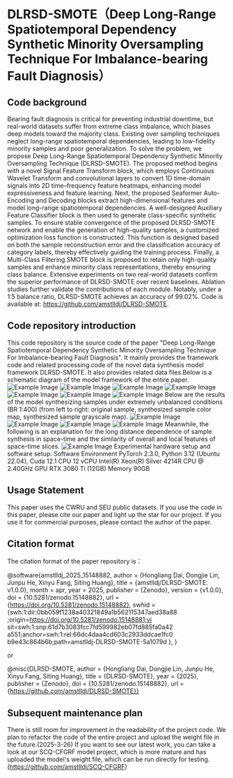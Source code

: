 # DLRSD-SMOTE（Deep Long-Range Spatiotemporal Dependency Synthetic Minority Oversampling Technique For Imbalance-bearing Fault Diagnosis）

## Code background
Bearing fault diagnosis is critical for preventing industrial downtime, but real-world datasets suffer
from extreme class imbalance, which biases deep models toward the majority class. Existing over sampling techniques neglect long-range spatiotemporal dependencies, leading to low-fidelity minority
samples and poor generalization. To solve the problem, we propose Deep Long-Range Spatiotemporal
Dependency Synthetic Minority Oversampling Technique (DLRSD-SMOTE). The proposed method
begins with a novel Signal Feature Transform block, which employs Continuous Wavelet Transform
and convolutional layers to convert 1D time-domain signals into 2D time–frequency feature heatmaps,
enhancing model expressiveness and feature learning. Next, the proposed Seaformer Auto-Encoding
and Decoding blocks extract high-dimensional features and model long-range spatiotemporal dependencies. A well-designed Auxiliary Feature Classifier block is then used to generate class-specific
synthetic samples. To ensure stable convergence of the proposed DLRSD-SMOTE network and
enable the generation of high-quality samples, a customized optimization loss function is constructed.
This function is designed based on both the sample reconstruction error and the classification
accuracy of category labels, thereby effectively guiding the training process. Finally, a Multi-Class
Filtering SMOTE block is proposed to retain only high-quality samples and enhance minority class
representations, thereby ensuring class balance. Extensive experiments on two real-world datasets
confirm the superior performance of DLRSD-SMOTE over recent baselines. Ablation studies further
validate the contributions of each module. Notably, under a 1:5 balance ratio, DLRSD-SMOTE
achieves an accuracy of 99.02%. Code is available at: https://github.com/amstlldj/DLRSD-SMOTE.

## Code repository introduction
This code repository is the source code of the paper "Deep Long-Range Spatiotemporal Dependency Synthetic Minority Oversampling Technique For Imbalance-bearing Fault Diagnosis". It mainly provides the framework code and related processing code of the novel data synthesis model framework DLRSD-SMOTE. It also provides related data files.Below is a schematic diagram of the model framework of the entire paper.
![Example Image](README/DLRSD-SMOTE-framework.bmp)
![Example Image](README/DLRSD-SMOTE.bmp)
![Example Image](README/SFT.bmp)
![Example Image](README/SEAAD.bmp)
![Example Image](README/SEAAE.bmp)
![Example Image](README/AFC.bmp)
![Example Image](README/MCFSMOTE.bmp)
Below are the results of the model synthesizing samples under extremely unbalanced conditions (BR 1:400) (from left to right: original sample, synthesized sample color map, synthesized sample grayscale map).
![Example Image](README/README-2.bmp)
![Example Image](README/README-3.bmp)
![Example Image](README/README-4.bmp)
![Example Image](README/README-5.bmp)
Meanwhile, the following is an explanation for the long distance dependence of sample synthesis in space-time and the similarity of overall and local features of space-time slices.
![Example Image](README/README-7.bmp)
Experimental hardware setup and software setup:
Software Environment PyTorch 2.3.0, Python 3.12 (Ubuntu 22.04), Cuda 12.1
CPU 12 vCPU Intel(R) Xeon(R) Silver 4214R CPU @ 2.40GHz
GPU RTX 3080 Ti (12GB)
Memory 90GB

## Usage Statement
This paper uses the CWRU and SEU public datasets. If you use the code in this paper, please cite our paper and light up the star for our project. If you use it for commercial purposes, please contact the author of the paper.

## Citation format
The citation format of the paper repository is：

@software{amstlldj_2025_15148882,
  author       = {Hongliang Dai, Dongjie Lin, Junpu He, Xinyu Fang, Siting Huang},
  title        = {amstlldj/DLRSD-SMOTE: v1.0.0},
  month        = apr,
  year         = 2025,
  publisher    = {Zenodo},
  version      = {v1.0.0},
  doi          = {10.5281/zenodo.15148882},
  url          = {https://doi.org/10.5281/zenodo.15148882},
  swhid        = {swh:1:dir:0bb059f1238a40321849a1b562115347aed38a88
                   ;origin=https://doi.org/10.5281/zenodo.15148881;vi
                   sit=swh:1:snp:61d7b3083fcc7fd599982eb07fd885fa0a42
                   a551;anchor=swh:1:rel:66dc4daa4cd603c2933ddcae1fc0
                   b9e43c864b6b;path=amstlldj-DLRSD-SMOTE-5a1079d
                  },
}

or

@misc{DLRSD-SMOTE, author = {Hongliang Dai, Dongjie Lin, Junpu He, Xinyu Fang, Siting Huang}, title = {DLRSD-SMOTE}, year = {2025}, publisher = {Zenodo}, doi = {10.5281/zenodo.15148882}, url = {https://github.com/amstlldj/DLRSD-SMOTE}}

## Subsequent maintenance plan
There is still room for improvement in the readability of the project code. We plan to refactor the code of the entire project and upload the weight file in the future.(2025-3-26)
If you want to see our latest work, you can take a look at our SCQ-CFGRF model project, which is more mature and has uploaded the model's weight file, which can be run directly for testing.(https://github.com/amstlldj/SCQ-CFGRF)
